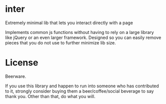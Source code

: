 inter
===========

Extremely minimal lib that lets you interact directly with a page

Implements common js functions without having to rely on a large library like jQuery or an even larger framework.
Designed so you can easily remove pieces that you do not use to further minimize lib size.

License
=======

Beerware.

If you use this library and happen to run into someone who has contributed to it, strongly consider buying them a beer/coffee/social beverage to say thank you.  Other than that, do what you will.
